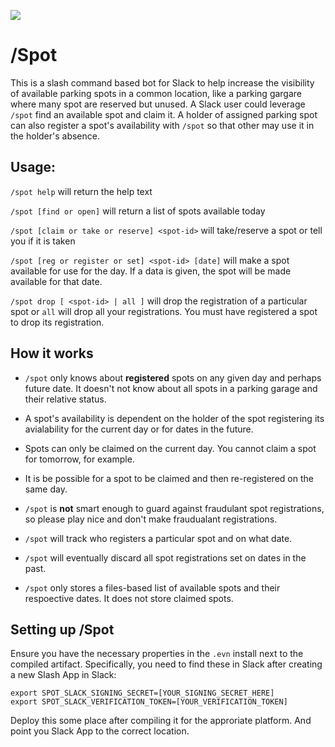 ![](https://github.com/jasonholmberg/slashspot/workflows/Go/badge.svg)

# /Spot
This is a slash command based bot for Slack to help increase the visibility of available parking spots in a common location, like a parking gargare where many spot are reserved but unused. A Slack user could leverage `/spot` find an available spot and claim it. A holder of assigned parking spot can also register a spot's availability with `/spot` so that other may use it in the holder's absence. 

## Usage:
`/spot help` will return the help text

`/spot [find or open]` will return a list of spots available today

`/spot [claim or take or reserve] <spot-id>` will take/reserve a spot or tell you if it is taken

`/spot [reg or register or set] <spot-id> [date]` will make a spot available for use for the day. If a data is given, the spot will be made available for that date.

`/spot drop [ <spot-id> | all ]` will drop the registration of a particular spot or `all` will drop all your registrations.  You must have registered a spot to drop its registration.

## How it works

- `/spot` only knows about **registered** spots on any given day and perhaps future date.  It doesn't not know about all spots in a parking garage and their relative status. 

- A spot's availability is dependent on the holder of the spot registering its avialability for the current day or for dates in the future.

- Spots can only be claimed on the current day. You cannot claim a spot for tomorrow, for example.

- It is be possible for a spot to be claimed and then re-registered on the same day.

- `/spot` is **not** smart enough to guard against fraudulant spot registrations, so please play nice and don't make fraudualant registrations.

- `/spot` will track who registers a particular spot and on what date.

- `/spot` will eventually discard all spot registrations set on dates in the past. 

- `/spot` only stores a files-based list of available spots and their respoective dates.  It does not store claimed spots.

## Setting up /Spot

Ensure you have the necessary properties in the `.evn` install next to the compiled artifact.  Specifically, you need to find these in Slack after creating a new Slash App in Slack:

```
export SPOT_SLACK_SIGNING_SECRET=[YOUR_SIGNING_SECRET_HERE]
export SPOT_SLACK_VERIFICATION_TOKEN=[YOUR_VERIFICATION_TOKEN]
```

Deploy this some place after compiling it for the approriate platform. And point you Slack App to the correct location.

